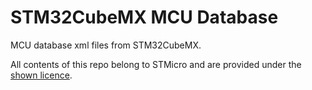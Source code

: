 # STM32CubeMX MCU Database

MCU database xml files from STM32CubeMX.

All contents of this repo belong to STMicro and are provided under the [shown licence](license.pdf).
